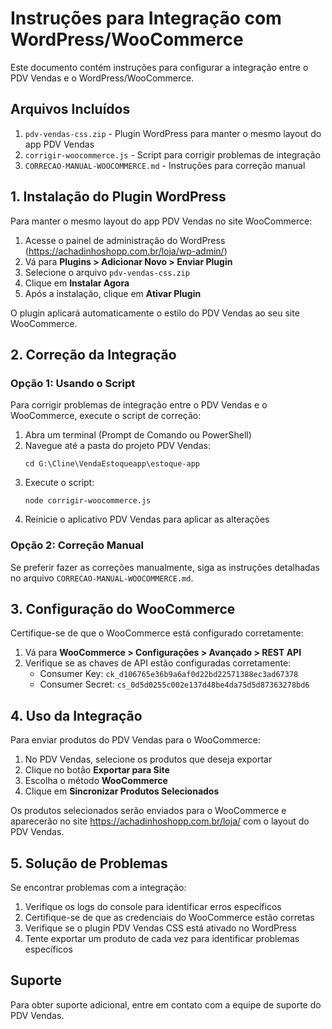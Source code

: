 # Instruções para Integração com WordPress/WooCommerce

Este documento contém instruções para configurar a integração entre o PDV Vendas e o WordPress/WooCommerce.

## Arquivos Incluídos

1. `pdv-vendas-css.zip` - Plugin WordPress para manter o mesmo layout do app PDV Vendas
2. `corrigir-woocommerce.js` - Script para corrigir problemas de integração
3. `CORRECAO-MANUAL-WOOCOMMERCE.md` - Instruções para correção manual

## 1. Instalação do Plugin WordPress

Para manter o mesmo layout do app PDV Vendas no site WooCommerce:

1. Acesse o painel de administração do WordPress (https://achadinhoshopp.com.br/loja/wp-admin/)
2. Vá para **Plugins > Adicionar Novo > Enviar Plugin**
3. Selecione o arquivo `pdv-vendas-css.zip`
4. Clique em **Instalar Agora**
5. Após a instalação, clique em **Ativar Plugin**

O plugin aplicará automaticamente o estilo do PDV Vendas ao seu site WooCommerce.

## 2. Correção da Integração

### Opção 1: Usando o Script

Para corrigir problemas de integração entre o PDV Vendas e o WooCommerce, execute o script de correção:

1. Abra um terminal (Prompt de Comando ou PowerShell)
2. Navegue até a pasta do projeto PDV Vendas:
   ```
   cd G:\Cline\VendaEstoqueapp\estoque-app
   ```
3. Execute o script:
   ```
   node corrigir-woocommerce.js
   ```
4. Reinicie o aplicativo PDV Vendas para aplicar as alterações

### Opção 2: Correção Manual

Se preferir fazer as correções manualmente, siga as instruções detalhadas no arquivo `CORRECAO-MANUAL-WOOCOMMERCE.md`.

## 3. Configuração do WooCommerce

Certifique-se de que o WooCommerce está configurado corretamente:

1. Vá para **WooCommerce > Configurações > Avançado > REST API**
2. Verifique se as chaves de API estão configuradas corretamente:
   - Consumer Key: `ck_d106765e36b9a6af0d22bd22571388ec3ad67378`
   - Consumer Secret: `cs_0d5d0255c002e137d48be4da75d5d87363278bd6`

## 4. Uso da Integração

Para enviar produtos do PDV Vendas para o WooCommerce:

1. No PDV Vendas, selecione os produtos que deseja exportar
2. Clique no botão **Exportar para Site**
3. Escolha o método **WooCommerce**
4. Clique em **Sincronizar Produtos Selecionados**

Os produtos selecionados serão enviados para o WooCommerce e aparecerão no site https://achadinhoshopp.com.br/loja/ com o layout do PDV Vendas.

## 5. Solução de Problemas

Se encontrar problemas com a integração:

1. Verifique os logs do console para identificar erros específicos
2. Certifique-se de que as credenciais do WooCommerce estão corretas
3. Verifique se o plugin PDV Vendas CSS está ativado no WordPress
4. Tente exportar um produto de cada vez para identificar problemas específicos

## Suporte

Para obter suporte adicional, entre em contato com a equipe de suporte do PDV Vendas.
